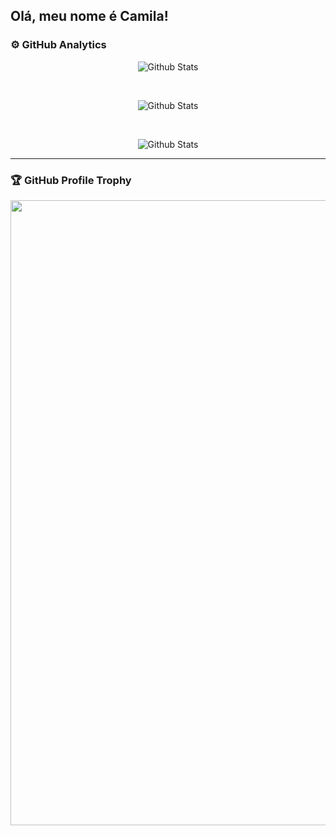 ## Olá, meu nome é Camila!

### ⚙️ GitHub Analytics

<div align="center">

<img
    src="https://github-readme-stats.vercel.app/api?username=TeixeiraCamila&theme=onedark&hide_border=false&include_all_commits=true"
    alt="Github Stats"
  />

<br>

<img
    src="https://github-readme-stats.vercel.app/api/top-langs/?username=TeixeiraCamila&theme=onedark&hide_border=false&include_all_commits=true&count_private=true&layout=compact"
    alt="Github Stats"
  />

  <br>

<img
    src="https://github-readme-streak-stats.herokuapp.com/?user=TeixeiraCamila&theme=onedark&hide_border=false"
    alt="Github Stats"
  />

  </div>

---

### 🏆 GitHub Profile Trophy

<div align="center">
  <a
    href="https://github.com/ryo-ma/github-profile-trophy"
    title="repositório de troféus"
  >
    <img
      width="1000"
      src="https://github-profile-trophy.vercel.app/?username=TeixeiraCamila&column=8&theme=onedark&no-frame=true&no-bg=true"
    />

  </a>
</div>
